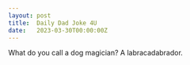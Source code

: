 ```yaml
---
layout: post
title:  Daily Dad Joke 4U
date:   2023-03-30T00:00:00Z
---
```

What do you call a dog magician? A labracadabrador.
